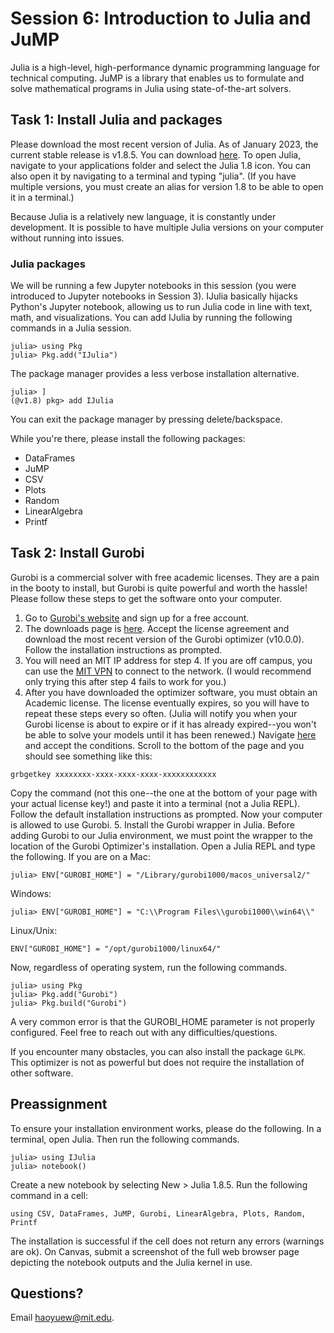 # Session 6: Introduction to Julia and JuMP

Julia is a high-level, high-performance dynamic programming language for technical computing. JuMP is a library that enables us to formulate and solve mathematical programs in Julia using state-of-the-art solvers.

## Task 1: Install Julia and packages

Please download the most recent version of Julia. As of January 2023, the current stable release is v1.8.5. You can download [here](https://julialang.org/downloads/). To open Julia, navigate to your applications folder and select the Julia 1.8 icon.
You can also open it by navigating to a terminal and typing "julia". (If you have multiple versions, you must create an alias for version 1.8 to be able to open it in a terminal.)

Because Julia is a relatively new language, it is constantly under development. It is possible to have multiple Julia versions on your computer without running into issues. 

### Julia packages

We will be running a few Jupyter notebooks in this session (you were introduced to Jupyter notebooks in Session 3). IJulia basically hijacks Python's Jupyter notebook, allowing us to run Julia code in line with text, math, and visualizations. You can add IJulia by running the following commands in a Julia session.
```
julia> using Pkg
julia> Pkg.add("IJulia")
```
The package manager provides a less verbose installation alternative.
```
julia> ]
(@v1.8) pkg> add IJulia
```
You can exit the package manager by pressing delete/backspace.

While you're there, please install the following packages:
* DataFrames
* JuMP
* CSV
* Plots
* Random
* LinearAlgebra
* Printf

## Task 2: Install Gurobi

Gurobi is a commercial solver with free academic licenses. They are a pain in the booty to install, but Gurobi is quite powerful and worth the hassle! Please follow these steps to get the software onto your computer.

1. Go to [Gurobi's website](https://www.gurobi.com/) and sign up for a free account.
2. The downloads page is [here](https://www.gurobi.com/downloads/gurobi-optimizer-eula/). Accept the license agreement and download the most recent version of the Gurobi optimizer (v10.0.0). Follow the installation instructions as prompted.
3. You will need an MIT IP address for step 4. If you are off campus, you can use the [MIT VPN](https://ist.mit.edu/vpn) to connect to the network. (I would recommend only trying this after step 4 fails to work for you.)
4. After you have downloaded the optimizer software, you must obtain an Academic license. The license eventually expires, so you will have to repeat these steps every so often. (Julia will notify you when your Gurobi license is about to expire or if it has already expired--you won't be able to solve your models until it has been renewed.) Navigate [here](https://www.gurobi.com/downloads/end-user-license-agreement-academic/) and accept the conditions. Scroll to the bottom of the page and you should see something like this:
```
grbgetkey xxxxxxxx-xxxx-xxxx-xxxx-xxxxxxxxxxxx
```
Copy the command (not this one--the one at the bottom of your page with your actual license key!) and paste it into a terminal (not a Julia REPL). Follow the default installation instructions as prompted. Now your computer is allowed to use Gurobi.
5.  Install the Gurobi wrapper in Julia. Before adding Gurobi to our Julia environment, we must point the wrapper to the location of the Gurobi Optimizer's installation. Open a Julia REPL and type the following. If you are on a Mac:
```
julia> ENV["GUROBI_HOME"] = "/Library/gurobi1000/macos_universal2/"
```
Windows:
```
julia> ENV["GUROBI_HOME"] = "C:\\Program Files\\gurobi1000\\win64\\"
```
Linux/Unix:
```
ENV["GUROBI_HOME"] = "/opt/gurobi1000/linux64/"
```
Now, regardless of operating system, run the following commands.
```
julia> using Pkg
julia> Pkg.add("Gurobi")
julia> Pkg.build("Gurobi")
```
A very common error is that the GUROBI_HOME parameter is not properly configured. Feel free to reach out with any difficulties/questions.

If you encounter many obstacles, you can also install the package `GLPK`. This optimizer is not as powerful but does not require the installation of other software.

## Preassignment

To ensure your installation environment works, please do the following. In a terminal, open Julia. Then run the following commands.
```
julia> using IJulia
julia> notebook()
```
Create a new notebook by selecting New > Julia 1.8.5. Run the following command in a cell:
```
using CSV, DataFrames, JuMP, Gurobi, LinearAlgebra, Plots, Random, Printf
```
The installation is successful if the cell does not return any errors (warnings are ok). On Canvas, submit a screenshot of the full web browser page depicting the notebook outputs and the Julia kernel in use.

## Questions?

Email haoyuew@mit.edu. 
